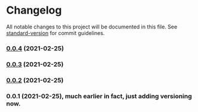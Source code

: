 # Changelog

All notable changes to this project will be documented in this file. See [standard-version](https://github.com/conventional-changelog/standard-version) for commit guidelines.

### [0.0.4](https://github.com/tmoens/zebrafish-facility-manager/compare/v0.0.3...v0.0.4) (2021-02-25)

### [0.0.3](https://github.com/tmoens/zebrafish-facility-manager/compare/v0.0.2...v0.0.3) (2021-02-25)

### [0.0.2](https://github.com/tmoens/zebrafish-facility-manager/compare/v0.0.1...v0.0.2) (2021-02-25)

### 0.0.1 (2021-02-25), much earlier in fact, just adding versioning now.
